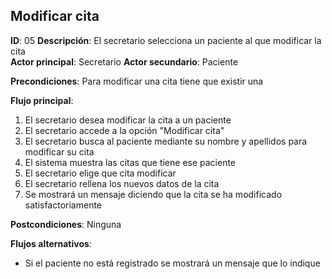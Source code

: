 ## Modificar cita
 
**ID**: 05 **Descripción**: El secretario selecciona un paciente al que modificar la cita  
**Actor principal**: Secretario
**Actor secundario**: Paciente
 
**Precondiciones**: Para modificar una cita tiene que existir una
 
**Flujo principal**:
1. El secretario desea modificar la cita a un paciente
2. El secretario accede a la opción "Modificar cita"
3. El secretario busca al paciente mediante su nombre y apellidos para modificar su cita
4. El sistema muestra las citas que tiene ese paciente
5. El secretario elige que cita modificar
6. El secretario rellena los nuevos datos de la cita
7. Se mostrará un mensaje diciendo que la cita se ha modificado satisfactoriamente
 
**Postcondiciones**:  Ninguna
 
**Flujos alternativos**:  
* Si el paciente no está registrado se mostrará un mensaje que lo indique
